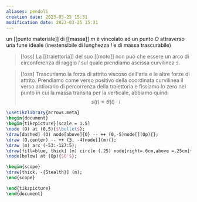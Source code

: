 ```yaml
---
aliases: pendoli
creation date: 2023-03-25 15:31
modification date: 2023-03-25 15:31
---
```

un [[punto materiale]] di [[massa]] $m$ è vincolato ad un punto $O$ attraverso una fune ideale (inestensibile di lunghezza $l$ e di massa trascurabile)

>[!oss]
>La [[traiettoria]] del suo [[moto]] non puó che essere un arco di circonferenza di raggio $l$ sul quale prendiamo ascissa curvilinea $s$.

>[!oss]
>Trascuriamo la forza di attrito viscoso dell'aria e le altre forze di attrito.
>Prendiamo come verso positivo della coordinata curvilinea il verso antiorario di percorrenza della traiettoria e fissiamo lo zero nel punto in cui la massa transita per la verticale, abbiamo quindi
>$$s(t) = \theta(t) \cdot l$$

```tikz
\usetikzlibrary{arrows.meta}
\begin{document}
\begin{tikzpicture}[scale = 1.5]
\node (O) at (0,5){$\bullet$};
\draw[dashed] (O) node[above]{O} -- ++ (0,-5)node[](Op){};
\draw (O.center) -- ++ (3, -4)node[](m){};
\draw (m) arc (-53:-127:5);
\draw[fill=blue, thick] (m) circle (.25) node[right=.6cm,above =.25cm]{$m$};
\node[below] at (Op){$O'$};

\begin{scope}
\draw[thick, -{Stealth}] (m);
\end{scope}

\end{tikzpicture}
\end{document}
```
